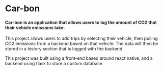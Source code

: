 # Car-bon

#### Car-bon is an application that allows users to log the amount of CO2 that their vehicle emissions take. 

This project allows users to add trips by selecting their vehicle, then pulling CO2 emissions from a backend based on that vehicle. The data will then be stored in a history section that is logged with the backend.

This project was built using a front-end based around react native, and a backend using flask to store a custom database.
